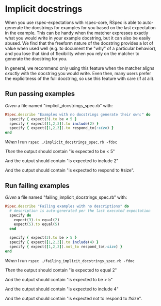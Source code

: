 # Implicit docstrings

When you use rspec-expectations with rspec-core, RSpec is able to auto-generate the
  docstrings for examples for you based on the last expectation in the example. This can be
  handy when the matcher expresses exactly what you would write in your example docstring,
  but it can also be easily abused. We find that the freeform nature of the docstring provides
  a lot of value when used well (e.g. to document the "why" of a particular behavior), and you
  lose that kind of flexibility when you rely on the matcher to generate the docstring for you.

  In general, we recommend only using this feature when the matcher aligns _exactly_ with the
  docstring you would write. Even then, many users prefer the explicitness of the full
  docstring, so use this feature with care (if at all).

## Run passing examples

_Given_ a file named "implicit_docstrings_spec.rb" with:

```ruby
RSpec.describe "Examples with no docstrings generate their own:" do
  specify { expect(3).to be < 5 }
  specify { expect([1,2,3]).to include(2) }
  specify { expect([1,2,3]).to respond_to(:size) }
end
```

_When_ I run `rspec ./implicit_docstrings_spec.rb -fdoc`

_Then_ the output should contain "is expected to be < 5"

_And_ the output should contain "is expected to include 2"

_And_ the output should contain "is expected to respond to #size".

## Run failing examples

_Given_ a file named "failing_implicit_docstrings_spec.rb" with:

```ruby
RSpec.describe "Failing examples with no descriptions" do
  # description is auto-generated per the last executed expectation
  specify do
    expect(3).to equal(2)
    expect(5).to equal(5)
  end

  specify { expect(3).to be > 5 }
  specify { expect([1,2,3]).to include(4) }
  specify { expect([1,2,3]).not_to respond_to(:size) }
end
```

_When_ I run `rspec ./failing_implicit_docstrings_spec.rb -fdoc`

_Then_ the output should contain "is expected to equal 2"

_And_ the output should contain "is expected to be > 5"

_And_ the output should contain "is expected to include 4"

_And_ the output should contain "is expected not to respond to #size".
